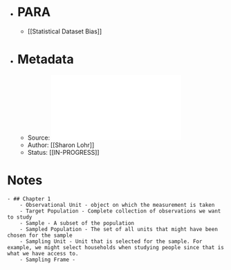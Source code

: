 - # PARA
	- [[Statistical Dataset Bias]]
- # Metadata
	- Source: ![(Texts in statistical science) Sharon L. Lohr - Sampling_ Design and Analysis-CRC Press (2021).pdf](../assets/(Texts_in_statistical_science)_Sharon_L._Lohr_-_Sampling_Design_and_Analysis-CRC_Press_(2021)_1684418341210_0.pdf)
	- Author: [[Sharon Lohr]]
	- Status: [[IN-PROGRESS]]
# Notes
	- ## Chapter 1
		- Observational Unit - object on which the measurement is taken
		- Target Population - Complete collection of observations we want to study
		- Sample - A subset of the population
		- Sampled Population - The set of all units that might have been chosen for the sample
		- Sampling Unit - Unit that is selected for the sample. For example, we might select households when studying people since that is what we have access to.
		- Sampling Frame -